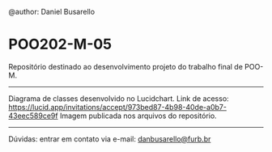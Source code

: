 @author: Daniel Busarello

# POO202-M-05

Repositório destinado ao desenvolvimento projeto do trabalho final de POO-M.

------

Diagrama de classes desenvolvido no Lucidchart.
Link de acesso: https://lucid.app/invitations/accept/973bed87-4b98-40de-a0b7-43eec589ce9f
Imagem publicada nos arquivos do repositório.

------

Dúvidas: entrar em contato via e-mail: danbusarello@furb.br
